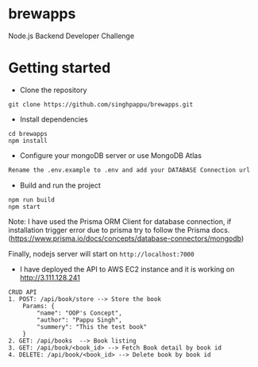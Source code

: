 # brewapps
Node.js Backend Developer Challenge

# Getting started
- Clone the repository
```
git clone https://github.com/singhpappu/brewapps.git
```
- Install dependencies
```
cd brewapps
npm install
```
- Configure your mongoDB server or use MongoDB Atlas 

```bash
Rename the .env.example to .env and add your DATABASE Connection url 
```
- Build and run the project
```
npm run build
npm start
```
Note: I have used the Prisma ORM Client for database connection, if installation trigger error due to prisma try to follow the Prisma docs.(https://www.prisma.io/docs/concepts/database-connectors/mongodb)  

Finally, nodejs server will start on `http://localhost:7000`

- I have deployed the API to AWS EC2 instance and it is working on http://3.111.128.241

```
CRUD API
1. POST: /api/book/store --> Store the book
    Params: {
        "name": "OOP's Concept",
        "author": "Pappu Singh",
        "summery": "This the test book"
    }
2. GET: /api/books  --> Book listing
3. GET: /api/book/<book_id> --> Fetch Book detail by book id
4. DELETE: /api/book/<book_id> --> Delete book by book id
```
